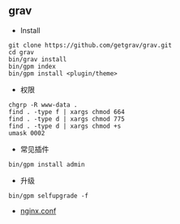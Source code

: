 grav
---

* Install
```
git clone https://github.com/getgrav/grav.git
cd grav
bin/grav install
bin/gpm index
bin/gpm install <plugin/theme>
```

* 权限
```
chgrp -R www-data .
find . -type f | xargs chmod 664
find . -type d | xargs chmod 775
find . -type d | xargs chmod +s
umask 0002
```


* 常见插件
```
bin/gpm install admin
```

* 升级
```
bin/gpm selfupgrade -f
```

- [nginx.conf](https://raw.githubusercontent.com/getgrav/grav/master/webserver-configs/nginx.conf)

